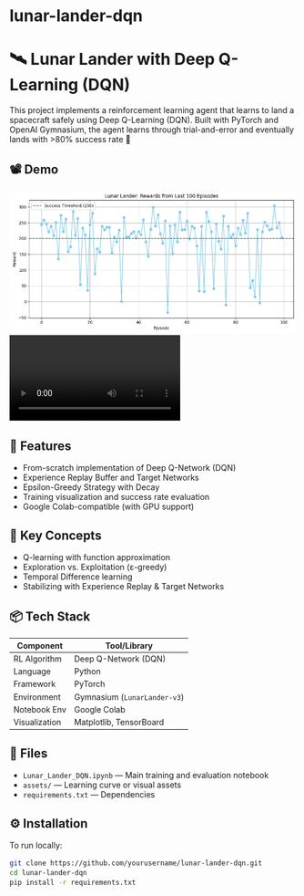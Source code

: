 # lunar-lander-dqn

# 🛰️ Lunar Lander with Deep Q-Learning (DQN)

This project implements a reinforcement learning agent that learns to land a spacecraft safely using Deep Q-Learning (DQN). Built with PyTorch and OpenAI Gymnasium, the agent learns through trial-and-error and eventually lands with >80% success rate 🚀

## 📽️ Demo

![Learning Curve](learning_curve.png)
![Demo Landing](demo_landing.mp4)

## 🚀 Features
- From-scratch implementation of Deep Q-Network (DQN)
- Experience Replay Buffer and Target Networks
- Epsilon-Greedy Strategy with Decay
- Training visualization and success rate evaluation
- Google Colab-compatible (with GPU support)

## 🧠 Key Concepts
- Q-learning with function approximation
- Exploration vs. Exploitation (ε-greedy)
- Temporal Difference learning
- Stabilizing with Experience Replay & Target Networks

## 📦 Tech Stack

| Component     | Tool/Library        |
|---------------|---------------------|
| RL Algorithm  | Deep Q-Network (DQN)|
| Language      | Python              |
| Framework     | PyTorch             |
| Environment   | Gymnasium (`LunarLander-v3`) |
| Notebook Env  | Google Colab        |
| Visualization | Matplotlib, TensorBoard |

## 📁 Files

- `Lunar_Lander_DQN.ipynb` — Main training and evaluation notebook
- `assets/` — Learning curve or visual assets
- `requirements.txt` — Dependencies

## ⚙️ Installation

To run locally:

```bash
git clone https://github.com/yourusername/lunar-lander-dqn.git
cd lunar-lander-dqn
pip install -r requirements.txt
